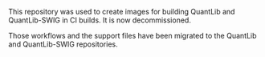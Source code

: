 This repository was used to create images for building QuantLib and QuantLib-SWIG in CI builds.  It is now decommissioned.

Those workflows and the support files have been migrated to the QuantLib and QuantLib-SWIG repositories.
